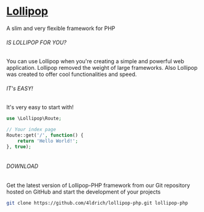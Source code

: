 # [Lollipop](http://github.com/4ldrich/lollipop-php)
A slim and very flexible framework for PHP

###### IS LOLLIPOP FOR YOU?
You can use Lollipop when you're creating a simple and powerful web application. Lollipop removed the weight of large frameworks. Also Lollipop was created to offer cool functionalities and speed.

###### IT's EASY!
It's very easy to start with!
```php
use \Lollipop\Route;

// Your index page
Route::get('/', function() {
    return 'Hello World!';
}, true);
           
```
###### DOWNLOAD
Get the latest version of Lollipop-PHP framework from our Git repository hosted on GitHub and start the development of your projects
```bash
git clone https://github.com/4ldrich/lollipop-php.git lollipop-php
```